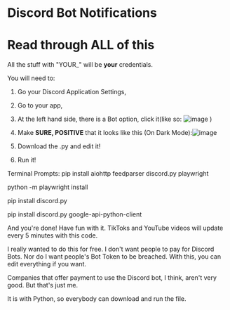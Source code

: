 # Discord Bot Notifications

# Read through ALL of this

All the stuff with "YOUR_" will be **your** credentials. 

You will need to:
1. Go your Discord Application Settings,
2. Go to your app, 
3. At the left hand side, there is a Bot option, click it(like so: ![image](https://github.com/user-attachments/assets/97dcf8b3-3407-470a-82c1-85610875b564) ) 

4. Make **SURE, POSITIVE** that it looks like this (On Dark Mode):![image](https://github.com/user-attachments/assets/8cf84351-c513-4b12-aead-db105c508e24)
5. Download the .py and edit it!
6. Run it!

Terminal Prompts: 
pip install aiohttp feedparser discord.py playwright

python -m playwright install

pip install discord.py

pip install discord.py google-api-python-client

And you're done! Have fun with it. TikToks and YouTube videos will update every 5 minutes with this code. 

I really wanted to do this for free. I don't want people to pay for Discord Bots. Nor do I want people's Bot Token to be breached. With this, you can edit everything if you want. 

Companies that offer payment to use the Discord bot, I think, aren't very good. But that's just me. 

It is with Python, so everybody can download and run the file. 
